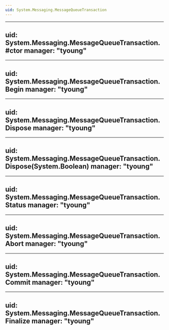 ```yaml
---
uid: System.Messaging.MessageQueueTransaction
---
```


---
uid: System.Messaging.MessageQueueTransaction.#ctor
manager: "tyoung"
---

---
uid: System.Messaging.MessageQueueTransaction.Begin
manager: "tyoung"
---

---
uid: System.Messaging.MessageQueueTransaction.Dispose
manager: "tyoung"
---

---
uid: System.Messaging.MessageQueueTransaction.Dispose(System.Boolean)
manager: "tyoung"
---

---
uid: System.Messaging.MessageQueueTransaction.Status
manager: "tyoung"
---

---
uid: System.Messaging.MessageQueueTransaction.Abort
manager: "tyoung"
---

---
uid: System.Messaging.MessageQueueTransaction.Commit
manager: "tyoung"
---

---
uid: System.Messaging.MessageQueueTransaction.Finalize
manager: "tyoung"
---
